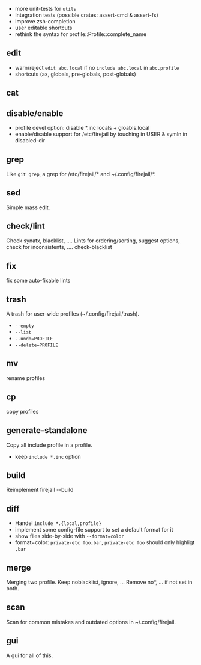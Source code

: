 
 + more unit-tests for `utils`
 + Integration tests (possible crates: assert-cmd & assert-fs)
 + improve zsh-completion
 + user editable shortcuts
 + rethink the syntax for profile::Profile::complete_name

edit
----

 - warn/reject `edit abc.local` if no `include abc.local` in `abc.profile`
 - shortcuts (ax, globals, pre-globals, post-globals)

cat
---

disable/enable
--------------

 - profile devel option: disable *.inc locals + gloabls.local
 - enable/disable support for /etc/firejail by touching in USER & symln in disabled-dir

grep
----

Like `git grep`, a grep for /etc/firejail/* and ~/.config/firejail/*.


sed
---

Simple mass edit.

check/lint
----------

Check synatx, blacklist, ….
Lints for ordering/sorting, suggest options, check for inconsistents, ….
check-blacklist

fix
---

fix some auto-fixable lints

trash
-----

A trash for user-wide profiles (~/.config/firejail/trash).

 - `--empty`
 - `--list`
 - `--undo=PROFILE`
 - `--delete=PROFILE`

mv
--

rename profiles

cp
--

copy profiles

generate-standalone
-------------------

Copy all include profile in a profile.

 - keep `include *.inc` option

build
-----

Reimplement firejail --build

diff
----

 - Handel `include *.{local,profile}`
 - implement some config-file support to set a default format for it
 - show files side-by-side with `--format=color`
 - format=color: `private-etc foo,bar`, `private-etc foo` should only highligt `,bar`

merge
-----

Merging two profile.
 Keep noblacklist, ignore, ...
 Remove no*, ... if not set in both.

scan
----

Scan for common mistakes and outdated options in ~/.config/firejail.

gui
---

A gui for all of this.
